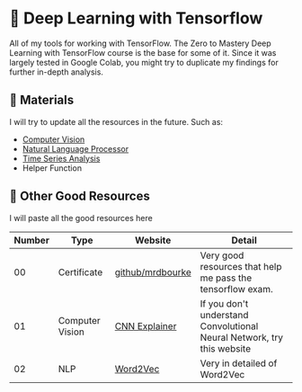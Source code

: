 # 🧠 Deep Learning with Tensorflow

All of my tools for working with TensorFlow. The Zero to Mastery Deep Learning with TensorFlow course is the base for some of it. Since it was largely tested in Google Colab, you might try to duplicate my findings for further in-depth analysis.

## 📂 Materials
I will try to update all the resources in the future. Such as:
- [Computer Vision](https://github.com/northpr/tensorflow-resources/tree/main/computer_vision)
- [Natural Language Processor](https://github.com/northpr/tensorflow-resources/tree/main/natural_language_processing)
- [Time Series Analysis](https://github.com/northpr/tensorflow-resources/tree/main/time_series)
- Helper Function

## 📕 Other Good Resources
I will paste all the good resources here

| Number | Type | Website | Detail |
| ---- | ---- |---- | ---- |
| 00 | Certificate | [github/mrdbourke](https://github.com/mrdbourke/tensorflow-deep-learning) | Very good resources that help me pass the tensorflow exam. |
| 01 | Computer Vision | [CNN Explainer](https://poloclub.github.io/cnn-explainer/) | If you don't understand Convolutional Neural Network, try this website |
| 02 | NLP | [Word2Vec](http://jalammar.github.io/illustrated-word2vec/) | Very in detailed of Word2Vec |

